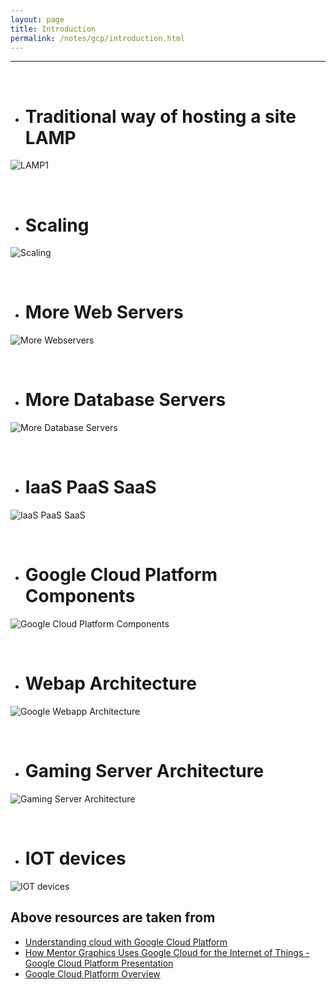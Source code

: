 ```yaml
---
layout: page
title: Introduction
permalink: /notes/gcp/introduction.html
---
```


* * *

<br>

* # Traditional way of hosting a site LAMP
![LAMP1](http://image.slidesharecdn.com/understandingcloudwithgoogle1-150110103257-conversion-gate02/95/understanding-cloud-with-google-cloud-platform-5-638.jpg?cb=1420945138)


<br>

* # Scaling
![Scaling](http://image.slidesharecdn.com/understandingcloudwithgoogle1-150110103257-conversion-gate02/95/understanding-cloud-with-google-cloud-platform-6-1024.jpg?cb=1420945138)

<br>

* # More Web Servers
![More Webservers](http://image.slidesharecdn.com/understandingcloudwithgoogle1-150110103257-conversion-gate02/95/understanding-cloud-with-google-cloud-platform-7-1024.jpg?cb=1420945138)

<br>

* # More Database Servers
![More Database Servers](http://image.slidesharecdn.com/understandingcloudwithgoogle1-150110103257-conversion-gate02/95/understanding-cloud-with-google-cloud-platform-8-1024.jpg?cb=1420945138)

<br>

* # IaaS PaaS SaaS
![IaaS PaaS SaaS](http://image.slidesharecdn.com/googlecloudplatformoverview-131205091745-phpapp01/95/google-cloud-platform-overview-4-1024.jpg?cb=1386235127)

<br>

* # Google Cloud Platform Components
![Google Cloud Platform Components](https://bekk.gitbooks.io/nta-rfi-advanced-analytics-and-scoring/content/GoogleCloudPlatform.png)

<br>

* # Webap Architecture
![Google Webapp Architecture](https://cloud.google.com/images/01_WebApp_ArchDiagram.png)

<br>

* # Gaming Server Architecture
![Gaming Server Architecture](https://cloud.google.com/solutions/gaming/dedicated-server-gaming-solution/images/dedicated-2.png)

<br>

* # IOT devices
![IOT devices](http://image.slidesharecdn.com/gcppresentation-151020172837-lva1-app6891/95/how-mentor-graphics-uses-google-cloud-for-the-internet-of-things-google-cloud-platform-presentation-11-1024.jpg?cb=1445362180)


## Above resources are taken from
* [Understanding cloud with Google Cloud Platform](http://www.slideshare.net/kpbird/understanding-cloud-with-google-cloud-platform)
* [How Mentor Graphics Uses Google Cloud for the Internet of Things - Google Cloud Platform Presentation](http://www.slideshare.net/rightscale/how-mentor-graphics-uses-google-cloud-for-the-internet-of-things-google-cloud-platform-presentation)
* [Google Cloud Platform Overview](http://www.slideshare.net/delphiexile/google-cloud-platform-overview-28927697)
